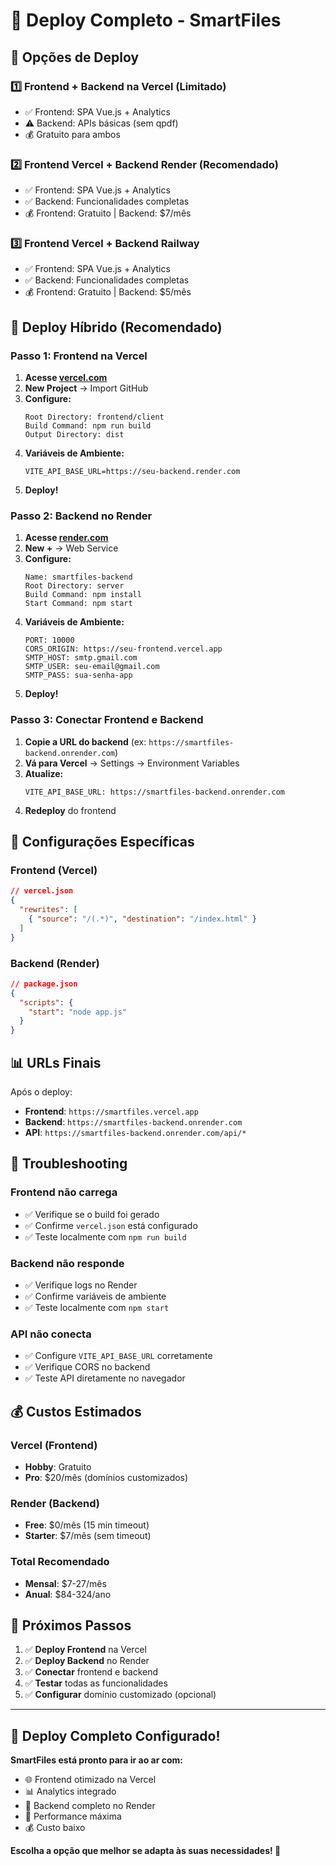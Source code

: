 # 🚀 Deploy Completo - SmartFiles

## 🎯 Opções de Deploy

### 1️⃣ Frontend + Backend na Vercel (Limitado)
- ✅ Frontend: SPA Vue.js + Analytics
- ⚠️ Backend: APIs básicas (sem qpdf)
- 💰 Gratuito para ambos

### 2️⃣ Frontend Vercel + Backend Render (Recomendado)
- ✅ Frontend: SPA Vue.js + Analytics
- ✅ Backend: Funcionalidades completas
- 💰 Frontend: Gratuito | Backend: $7/mês

### 3️⃣ Frontend Vercel + Backend Railway
- ✅ Frontend: SPA Vue.js + Analytics
- ✅ Backend: Funcionalidades completas
- 💰 Frontend: Gratuito | Backend: $5/mês

## 🚀 Deploy Híbrido (Recomendado)

### Passo 1: Frontend na Vercel

1. **Acesse [vercel.com](https://vercel.com)**
2. **New Project** → Import GitHub
3. **Configure:**
   ```
   Root Directory: frontend/client
   Build Command: npm run build
   Output Directory: dist
   ```
4. **Variáveis de Ambiente:**
   ```
   VITE_API_BASE_URL=https://seu-backend.render.com
   ```
5. **Deploy!**

### Passo 2: Backend no Render

1. **Acesse [render.com](https://render.com)**
2. **New +** → Web Service
3. **Configure:**
   ```
   Name: smartfiles-backend
   Root Directory: server
   Build Command: npm install
   Start Command: npm start
   ```
4. **Variáveis de Ambiente:**
   ```
   PORT: 10000
   CORS_ORIGIN: https://seu-frontend.vercel.app
   SMTP_HOST: smtp.gmail.com
   SMTP_USER: seu-email@gmail.com
   SMTP_PASS: sua-senha-app
   ```
5. **Deploy!**

### Passo 3: Conectar Frontend e Backend

1. **Copie a URL do backend** (ex: `https://smartfiles-backend.onrender.com`)
2. **Vá para Vercel** → Settings → Environment Variables
3. **Atualize:**
   ```
   VITE_API_BASE_URL: https://smartfiles-backend.onrender.com
   ```
4. **Redeploy** do frontend

## 🔧 Configurações Específicas

### Frontend (Vercel)
```json
// vercel.json
{
  "rewrites": [
    { "source": "/(.*)", "destination": "/index.html" }
  ]
}
```

### Backend (Render)
```json
// package.json
{
  "scripts": {
    "start": "node app.js"
  }
}
```

## 📊 URLs Finais

Após o deploy:
- **Frontend**: `https://smartfiles.vercel.app`
- **Backend**: `https://smartfiles-backend.onrender.com`
- **API**: `https://smartfiles-backend.onrender.com/api/*`

## 🚨 Troubleshooting

### Frontend não carrega
- ✅ Verifique se o build foi gerado
- ✅ Confirme `vercel.json` está configurado
- ✅ Teste localmente com `npm run build`

### Backend não responde
- ✅ Verifique logs no Render
- ✅ Confirme variáveis de ambiente
- ✅ Teste localmente com `npm start`

### API não conecta
- ✅ Configure `VITE_API_BASE_URL` corretamente
- ✅ Verifique CORS no backend
- ✅ Teste API diretamente no navegador

## 💰 Custos Estimados

### Vercel (Frontend)
- **Hobby**: Gratuito
- **Pro**: $20/mês (domínios customizados)

### Render (Backend)
- **Free**: $0/mês (15 min timeout)
- **Starter**: $7/mês (sem timeout)

### Total Recomendado
- **Mensal**: $7-27/mês
- **Anual**: $84-324/ano

## 🎯 Próximos Passos

1. ✅ **Deploy Frontend** na Vercel
2. ✅ **Deploy Backend** no Render
3. ✅ **Conectar** frontend e backend
4. ✅ **Testar** todas as funcionalidades
5. ✅ **Configurar** domínio customizado (opcional)

---

## 🎉 Deploy Completo Configurado!

**SmartFiles está pronto para ir ao ar com:**
- 🌐 Frontend otimizado na Vercel
- 📊 Analytics integrado
- 🔧 Backend completo no Render
- 🚀 Performance máxima
- 💰 Custo baixo

**Escolha a opção que melhor se adapta às suas necessidades! 🚀**

